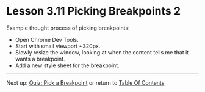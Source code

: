 # Lesson 3.11 Picking Breakpoints 2

Example thought process of picking breakpoints:
- Open Chrome Dev Tools.
- Start with small viewport ~320px.
- Slowly resize the window, looking at when the content tells me that it wants a breakpoint.
- Add a new style sheet for the breakpoint.

- - -
Next up: [Quiz: Pick a Breakpoint](ND024_Part2_Lesson03_12.md) or return to [Table Of Contents](./ND024_TableOfContents.md)
